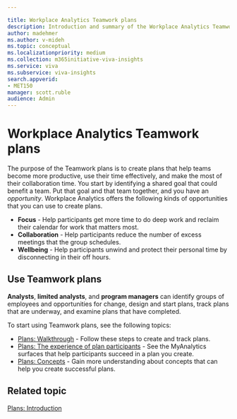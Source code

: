 ```yaml
---

title: Workplace Analytics Teamwork plans 
description: Introduction and summary of the Workplace Analytics Teamwork plans
author: madehmer
ms.author: v-mideh
ms.topic: conceptual
ms.localizationpriority: medium 
ms.collection: m365initiative-viva-insights 
ms.service: viva 
ms.subservice: viva-insights 
search.appverid: 
- MET150 
manager: scott.ruble
audience: Admin
---
```


# Workplace Analytics Teamwork plans

The purpose of the Teamwork plans is to create plans that help teams become more productive, use their time effectively, and make the most of their collaboration time. You start by identifying a shared goal that could benefit a team. Put that goal and that team together, and you have an _opportunity_. Workplace Analytics offers the following kinds of opportunities that you can use to create plans.

* **Focus** - Help participants get more time to do deep work and reclaim their calendar for work that matters most.
* **Collaboration** - Help participants reduce the number of excess meetings that the group schedules.
* **Wellbeing** - Help participants unwind and protect their personal time by disconnecting in their off hours.

## Use Teamwork plans

**Analysts**, **limited analysts**, and **program managers** can identify groups of employees and opportunities for change, design and start plans, track plans that are underway, and examine plans that have completed.

To start using Teamwork plans, see the following topics:

* [Plans: Walkthrough](solutionsv2-task.md) - Follow these steps to create and track plans.
* [Plans: The experience of plan participants](solutionsv2-participants.md) - See the MyAnalytics surfaces that help participants succeed in a plan you create.
* [Plans: Concepts](solutionsv2-conceptual.md) - Gain more understanding about concepts that can help you create successful plans.

## Related topic

[Plans: Introduction](solutionsv2-intro.md)
